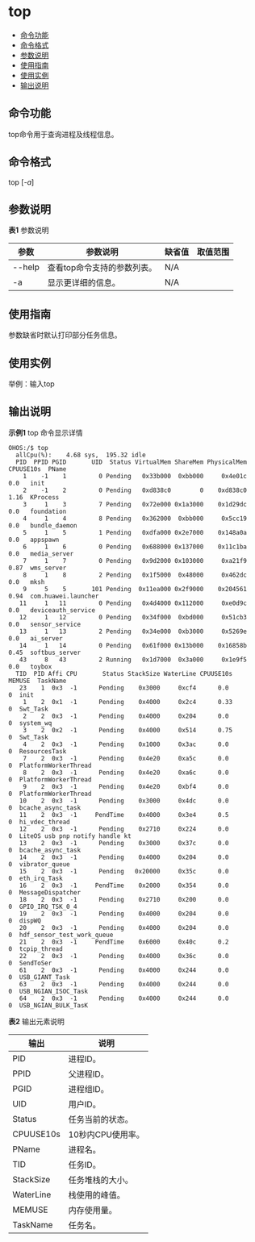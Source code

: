# top

- [命令功能](#命令功能)
- [命令格式](#命令格式)
- [参数说明](#参数说明)
- [使用指南](#使用指南)
- [使用实例](#使用实例)
- [输出说明](#输出说明)

## 命令功能

top命令用于查询进程及线程信息。


## 命令格式

top [_-a_]


## 参数说明

**表1** 参数说明

| 参数 | 参数说明 | 缺省值 | 取值范围 | 
| -------- | -------- | -------- | -------- |
| --help | 查看top命令支持的参数列表。 | N/A |  | 
| -a | 显示更详细的信息。 | N/A |  | 


## 使用指南

参数缺省时默认打印部分任务信息。


## 使用实例

举例：输入top


## 输出说明

**示例1** top 命令显示详情
```
OHOS:/$ top
  allCpu(%):    4.68 sys,  195.32 idle
  PID  PPID PGID       UID  Status VirtualMem ShareMem PhysicalMem CPUUSE10s  PName
    1    -1    1         0 Pending   0x33b000  0xbb000     0x4e01c      0.0   init
    2    -1    2         0 Pending   0xd838c0        0    0xd838c0      1.16  KProcess
    3     1    3         7 Pending   0x72e000 0x1a3000    0x1d29dc      0.0   foundation
    4     1    4         8 Pending   0x362000  0xbb000     0x5cc19      0.0   bundle_daemon
    5     1    5         1 Pending   0xdfa000 0x2e7000    0x148a0a      0.0   appspawn
    6     1    6         0 Pending   0x688000 0x137000    0x11c1ba      0.0   media_server
    7     1    7         0 Pending   0x9d2000 0x103000     0xa21f9      0.87  wms_server
    8     1    8         2 Pending   0x1f5000  0x48000     0x462dc      0.0   mksh
    9     5    5       101 Pending  0x11ea000 0x2f9000    0x204561      0.94  com.huawei.launcher
   11     1   11         0 Pending   0x4d4000 0x112000     0xe0d9c      0.0   deviceauth_service
   12     1   12         0 Pending   0x34f000  0xbd000     0x51cb3      0.0   sensor_service
   13     1   13         2 Pending   0x34e000  0xb3000     0x5269e      0.0   ai_server
   14     1   14         0 Pending   0x61f000 0x13b000    0x16858b      0.45  softbus_server
   43     8   43         2 Running   0x1d7000  0x3a000     0x1e9f5      0.0   toybox
  TID  PID Affi CPU       Status StackSize WaterLine CPUUSE10s    MEMUSE  TaskName
   23    1  0x3  -1      Pending    0x3000     0xcf4      0.0           0  init
    1    2  0x1  -1      Pending    0x4000     0x2c4      0.33          0  Swt_Task
    2    2  0x3  -1      Pending    0x4000     0x204      0.0           0  system_wq
    3    2  0x2  -1      Pending    0x4000     0x514      0.75          0  Swt_Task
    4    2  0x3  -1      Pending    0x1000     0x3ac      0.0           0  ResourcesTask
    7    2  0x3  -1      Pending    0x4e20     0xa5c      0.0           0  PlatformWorkerThread
    8    2  0x3  -1      Pending    0x4e20     0xa6c      0.0           0  PlatformWorkerThread
    9    2  0x3  -1      Pending    0x4e20     0xbf4      0.0           0  PlatformWorkerThread
   10    2  0x3  -1      Pending    0x3000     0x4dc      0.0           0  bcache_async_task
   11    2  0x3  -1     PendTime    0x4000     0x3e4      0.5           0  hi_vdec_thread
   12    2  0x3  -1      Pending    0x2710     0x224      0.0           0  LiteOS usb pnp notify handle kt
   13    2  0x3  -1      Pending    0x3000     0x37c      0.0           0  bcache_async_task
   14    2  0x3  -1      Pending    0x4000     0x204      0.0           0  vibrator_queue
   15    2  0x3  -1      Pending   0x20000     0x35c      0.0           0  eth_irq_Task
   16    2  0x3  -1     PendTime    0x2000     0x354      0.0           0  MessageDispatcher
   18    2  0x3  -1      Pending    0x2710     0x200      0.0           0  GPIO_IRQ_TSK_0_4
   19    2  0x3  -1      Pending    0x4000     0x204      0.0           0  dispWQ
   20    2  0x3  -1      Pending    0x4000     0x204      0.0           0  hdf_sensor_test_work_queue
   21    2  0x3  -1     PendTime    0x6000     0x40c      0.2           0  tcpip_thread
   22    2  0x3  -1      Pending    0x4000     0x36c      0.0           0  SendToSer
   61    2  0x3  -1      Pending    0x4000     0x244      0.0           0  USB_GIANT_Task
   63    2  0x3  -1      Pending    0x4000     0x244      0.0           0  USB_NGIAN_ISOC_Task
   64    2  0x3  -1      Pending    0x4000     0x244      0.0           0  USB_NGIAN_BULK_TasK
```

**表2** 输出元素说明

| 输出 | 说明 | 
| -------- | -------- |
| PID | 进程ID。 | 
| PPID | 父进程ID。 | 
| PGID | 进程组ID。 | 
| UID | 用户ID。 | 
| Status | 任务当前的状态。 | 
| CPUUSE10s | 10秒内CPU使用率。 | 
| PName | 进程名。 | 
| TID | 任务ID。 | 
| StackSize | 任务堆栈的大小。 | 
| WaterLine | 栈使用的峰值。 | 
| MEMUSE | 内存使用量。 | 
| TaskName | 任务名。 | 
